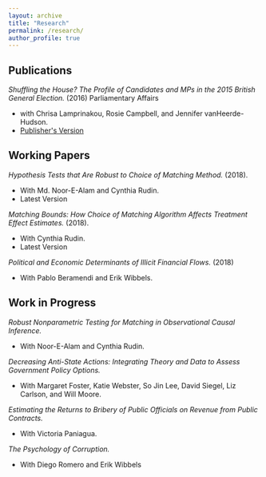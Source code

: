 ```yaml
---
layout: archive
title: "Research"
permalink: /research/
author_profile: true
---
```


## Publications
_Shuffling the House? The Profile of Candidates and MPs in the 2015 British General Election._ (2016) Parliamentary Affairs 
* with Chrisa Lamprinakou, Rosie Campbell, and Jennifer vanHeerde-Hudson. 
* [Publisher's Version](10.1093/pa/gsw030)


## Working Papers
_Hypothesis Tests that Are Robust to Choice of Matching Method._ (2018). 

   - With Md. Noor-E-Alam and  Cynthia Rudin.
   - Latest Version

 _Matching Bounds: How Choice of Matching Algorithm Affects Treatment Effect Estimates._ (2018). 
 * With Cynthia Rudin.
 * Latest Version

_Political and Economic Determinants of Illicit Financial Flows._ (2018) 
* With Pablo Beramendi and Erik Wibbels.

## Work in Progress

_Robust Nonparametric Testing for Matching in Observational Causal Inference._ 

* With Noor-E-Alam and Cynthia Rudin.

_Decreasing Anti-State Actions: Integrating Theory and Data to Assess Government Policy Options._ 
* With Margaret Foster, Katie Webster, So Jin Lee, David Siegel, Liz Carlson, and Will Moore.

_Estimating the Returns to Bribery of Public Officials on Revenue from Public Contracts._ 
* With Victoria Paniagua.

_The Psychology of Corruption._ 
* With Diego Romero and Erik Wibbels